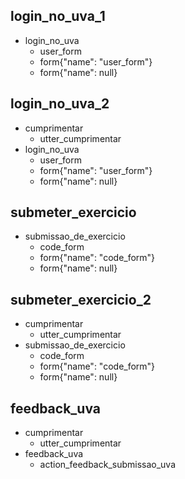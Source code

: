 ## login_no_uva_1
* login_no_uva
	- user_form
	- form{"name": "user_form"}
	- form{"name": null}

## login_no_uva_2
* cumprimentar
    - utter_cumprimentar
* login_no_uva
	- user_form
	- form{"name": "user_form"}
	- form{"name": null}

## submeter_exercicio
* submissao_de_exercicio
	- code_form
	- form{"name": "code_form"}
	- form{"name": null}

## submeter_exercicio_2
* cumprimentar
    - utter_cumprimentar
* submissao_de_exercicio
	- code_form
	- form{"name": "code_form"}
	- form{"name": null}

## feedback_uva
* cumprimentar
    - utter_cumprimentar
* feedback_uva
    - action_feedback_submissao_uva
